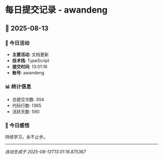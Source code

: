 # 每日提交记录 - awandeng

## 📅 2025-08-13

### 🎯 今日活动
- **主要活动**: 文档更新
- **技术栈**: TypeScript
- **提交时间**: 13:01:16
- **账号**: awandeng

### 📊 统计信息
- 总提交次数: 304
- 代码行数: 1365
- 活跃天数: 590

### 💭 今日感悟
持续学习，永不止步。

---
*自动生成于 2025-08-13T13:01:16.875367*
